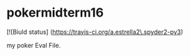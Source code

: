 # pokermidterm16
[![Biuld status] (https://travis-ci.org/a.estrella2\.spyder2-py3)

my poker Eval File. 
